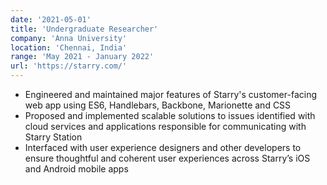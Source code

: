 ```yaml
---
date: '2021-05-01'
title: 'Undergraduate Researcher'
company: 'Anna University'
location: 'Chennai, India'
range: 'May 2021 - January 2022'
url: 'https://starry.com/'
---
```


- Engineered and maintained major features of Starry's customer-facing web app using ES6, Handlebars, Backbone, Marionette and CSS
- Proposed and implemented scalable solutions to issues identified with cloud services and applications responsible for communicating with Starry Station
- Interfaced with user experience designers and other developers to ensure thoughtful and coherent user experiences across Starry’s iOS and Android mobile apps
